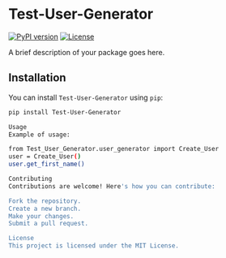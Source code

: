 # Test-User-Generator

[![PyPI version](https://badge.fury.io/py/Test-User-Generator.svg)](https://badge.fury.io/py/Test-User-Generator)
[![License](https://img.shields.io/badge/License-MIT-blue.svg)](https://opensource.org/licenses/MIT)

A brief description of your package goes here.

## Installation

You can install `Test-User-Generator` using `pip`:

```bash
pip install Test-User-Generator

Usage
Example of usage:

from Test_User_Generator.user_generator import Create_User
user = Create_User()
user.get_first_name()

Contributing
Contributions are welcome! Here's how you can contribute:

Fork the repository.
Create a new branch.
Make your changes.
Submit a pull request.

License
This project is licensed under the MIT License.